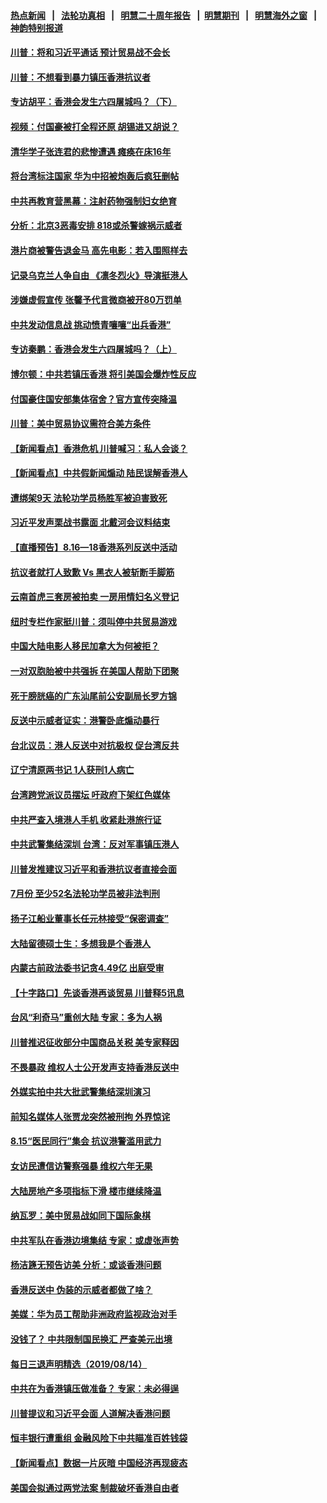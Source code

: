 #### [热点新闻](热点新闻.md?t=08160408) &nbsp;&nbsp;|&nbsp;&nbsp; [法轮功真相](https://github.com/gfw-breaker/truth/blob/master/README.md?t=08160408) &nbsp;&nbsp;|&nbsp;&nbsp; [明慧二十周年报告](https://github.com/gfw-breaker/mh-reports/blob/master/README.md?t=08160408) &nbsp;&nbsp;|&nbsp;&nbsp;[明慧期刊](https://github.com/gfw-breaker/mh-qikan) &nbsp;&nbsp;|&nbsp;&nbsp; [明慧海外之窗](https://github.com/gfw-breaker/mh-news/blob/master/README.md?t=08160408) &nbsp;&nbsp;|&nbsp;&nbsp; [神韵特别报道](https://github.com/gfw-breaker/mh-news/blob/master/shenyun.md?t=08160408) 

#### [川普：将和习近平通话 预计贸易战不会长](../pages/nsc413/n11456364.md?t=08160408) 

#### [川普：不想看到暴力镇压香港抗议者](../pages/nsc413/n11456332.md?t=08160408) 

#### [专访胡平：香港会发生六四屠城吗？（下）](../pages/nsc413/n11455157.md?t=08160408) 

#### [视频：付国豪被打全程还原 胡锡进又胡说？](../pages/nsc413/n11455926.md?t=08160408) 

#### [清华学子张连君的悲惨遭遇 瘫痪在床16年](../pages/nsc413/n11456144.md?t=08160408) 

#### [将台湾标注国家 华为中招被炮轰后疯狂删帖](../pages/nsc413/n11456151.md?t=08160408) 

#### [中共再教育营黑幕：注射药物强制妇女绝育](../pages/nsc413/n11456069.md?t=08160408) 

#### [分析：北京3恶毒安排 818或杀警嫁祸示威者](../pages/nsc413/n11456345.md?t=08160408) 

#### [港片商被警告退金马 高先电影：若入围照样去](../pages/nsc413/n11456217.md?t=08160408) 

#### [记录乌克兰人争自由 《凛冬烈火》导演挺港人](../pages/nsc413/n11455921.md?t=08160408) 

#### [涉嫌虚假宣传 张馨予代言微商被开80万罚单](../pages/nsc413/n11455778.md?t=08160408) 

#### [中共发动信息战 挑动愤青嚷嚷“出兵香港”](../pages/nsc413/n11456109.md?t=08160408) 

#### [专访秦鹏：香港会发生六四屠城吗？（上）](../pages/nsc413/n11455101.md?t=08160408) 

#### [博尔顿：中共若镇压香港 将引美国会爆炸性反应](../pages/nsc413/n11456046.md?t=08160408) 

#### [付国豪住国安部集体宿舍？官方宣传突降温](../pages/nsc413/n11456002.md?t=08160408) 

#### [川普：美中贸易协议需符合美方条件](../pages/nsc413/n11455967.md?t=08160408) 

#### [【新闻看点】香港危机 川普喊习：私人会谈？](../pages/nsc413/n11455965.md?t=08160408) 

#### [【新闻看点】中共假新闻煽动 陆民误解香港人](../pages/nsc413/n11455644.md?t=08160408) 

#### [遭绑架9天 法轮功学员杨胜军被迫害致死](../pages/nsc413/n11455604.md?t=08160408) 

#### [习近平发声栗战书露面 北戴河会议料结束](../pages/nsc413/n11455872.md?t=08160408) 

#### [【直播预告】8.16—18香港系列反送中活动](../pages/nsc413/n11455862.md?t=08160408) 

#### [抗议者就打人致歉 Vs 黑衣人被斩断手脚筋](../pages/nsc413/n11455845.md?t=08160408) 

#### [云南首虎三套房被拍卖 一房用情妇名义登记](../pages/nsc413/n11455863.md?t=08160408) 

#### [纽时专栏作家挺川普：须叫停中共贸易游戏](../pages/nsc413/n11455787.md?t=08160408) 

#### [中国大陆电影人移民加拿大为何被拒？](../pages/nsc413/n11454086.md?t=08160408) 

#### [一对双胞胎被中共强拆 在美国人帮助下团聚](../pages/nsc413/n11455548.md?t=08160408) 

#### [死于膀胱癌的广东汕尾前公安副局长罗方锦](../pages/nsc413/n11448679.md?t=08160408) 

#### [反送中示威者证实：港警卧底煽动暴行](../pages/nsc413/n11455326.md?t=08160408) 

#### [台北议员：港人反送中对抗极权 促台湾反共](../pages/nsc413/n11455028.md?t=08160408) 

#### [辽宁清原两书记  1人获刑1人病亡](../pages/nsc413/n11434890.md?t=08160408) 

#### [台湾跨党派议员摆坛 吁政府下架红色媒体](../pages/nsc413/n11455111.md?t=08160408) 

#### [中共严查入境港人手机 收紧赴港旅行证](../pages/nsc413/n11455592.md?t=08160408) 

#### [中共武警集结深圳 台湾：反对军事镇压港人](../pages/nsc413/n11455533.md?t=08160408) 

#### [川普发推建议习近平和香港抗议者直接会面](../pages/nsc413/n11455583.md?t=08160408) 

#### [7月份 至少52名法轮功学员被非法判刑](../pages/nsc413/n11455080.md?t=08160408) 

#### [扬子江船业董事长任元林接受“保密调查”](../pages/nsc413/n11454829.md?t=08160408) 


#### [大陆留德硕士生：多想我是个香港人](../pages/nsc413/n11454985.md?t=08160408) 

#### [内蒙古前政法委书记贪4.49亿 出庭受审](../pages/nsc413/n11454887.md?t=08160408) 

#### [【十字路口】先谈香港再谈贸易 川普释5讯息](../pages/nsc413/n11454007.md?t=08160408) 

#### [台风“利奇马”重创大陆 专家：多为人祸](../pages/nsc413/n11454846.md?t=08160408) 

#### [川普推迟征收部分中国商品关税 美专家释因](../pages/nsc413/n11454676.md?t=08160408) 

#### [不畏暴政 维权人士公开发声支持香港反送中](../pages/nsc413/n11452374.md?t=08160408) 

#### [外媒实拍中共大批武警集结深圳演习](../pages/nsc413/n11454728.md?t=08160408) 

#### [前知名媒体人张贾龙突然被刑拘 外界惊诧](../pages/nsc413/n11454673.md?t=08160408) 

#### [8.15“医民同行”集会 抗议港警滥用武力](../pages/nsc413/n11454346.md?t=08160408) 

#### [女访民遭信访警察强暴 维权六年无果](../pages/nsc413/n11454256.md?t=08160408) 

#### [大陆房地产多项指标下滑 楼市继续降温](../pages/nsc413/n11453811.md?t=08160408) 

#### [纳瓦罗：美中贸易战如同下国际象棋](../pages/nsc413/n11453601.md?t=08160408) 

#### [中共军队在香港边境集结 专家：或虚张声势](../pages/nsc413/n11454435.md?t=08160408) 

#### [杨洁篪无预告访美 分析：或谈香港问题](../pages/nsc413/n11454170.md?t=08160408) 

#### [香港反送中 伪装的示威者都做了啥？](../pages/nsc413/n11453884.md?t=08160408) 

#### [美媒：华为员工帮助非洲政府监视政治对手](../pages/nsc413/n11453706.md?t=08160408) 

#### [没钱了？ 中共限制国民换汇 严查美元出境](../pages/nsc413/n11454040.md?t=08160408) 

#### [每日三退声明精选（2019/08/14）](../pages/nsc413/n11454054.md?t=08160408) 

#### [中共在为香港镇压做准备？ 专家：未必得逞](../pages/nsc413/n11453849.md?t=08160408) 

#### [川普提议和习近平会面 人道解决香港问题](../pages/nsc413/n11453937.md?t=08160408) 

#### [恒丰银行遭重组 金融风险下中共瞄准百姓钱袋](../pages/nsc413/n11453878.md?t=08160408) 

#### [【新闻看点】数据一片灰暗 中国经济再现疲态](../pages/nsc413/n11453360.md?t=08160408) 

#### [美国会拟通过两党法案 制裁破坏香港自由者](../pages/nsc413/n11453759.md?t=08160408) 

